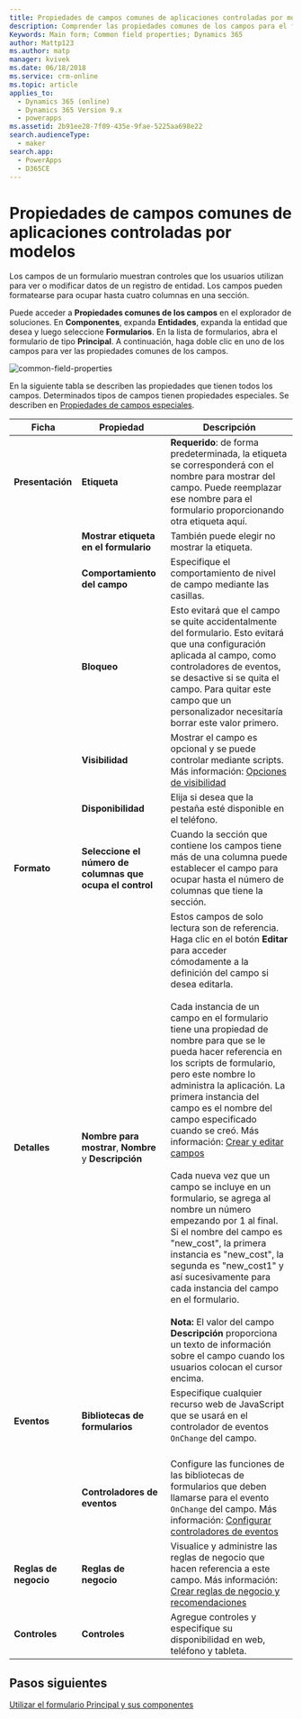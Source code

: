 ```yaml
---
title: Propiedades de campos comunes de aplicaciones controladas por modelos en PowerApps | MicrosoftDocs
description: Comprender las propiedades comunes de los campos para el formulario Principal en Dynamics 365 for Customer Engagement
Keywords: Main form; Common field properties; Dynamics 365
author: Mattp123
ms.author: matp
manager: kvivek
ms.date: 06/18/2018
ms.service: crm-online
ms.topic: article
applies_to:
  - Dynamics 365 (online)
  - Dynamics 365 Version 9.x
  - powerapps
ms.assetid: 2b91ee28-7f09-435e-9fae-5225aa698e22
search.audienceType:
  - maker
search.app:
  - PowerApps
  - D365CE
---
```

# <a name="model-driven-app-common-field-properties"></a>Propiedades de campos comunes de aplicaciones controladas por modelos

 Los campos de un formulario muestran controles que los usuarios utilizan para ver o modificar datos de un registro de entidad. Los campos pueden formatearse para ocupar hasta cuatro columnas en una sección.  

Puede acceder a **Propiedades comunes de los campos** en el explorador de soluciones. En **Componentes**, expanda **Entidades**, expanda la entidad que desea y luego seleccione **Formularios**. En la lista de formularios, abra el formulario de tipo **Principal**. A continuación, haga doble clic en uno de los campos para ver las propiedades comunes de los campos.

![common-field-properties](media/common-field-properties.png)
  
En la siguiente tabla se describen las propiedades que tienen todos los campos. Determinados tipos de campos tienen propiedades especiales. Se describen en [Propiedades de campos especiales](special-field-properties-legacy.md).  
  
|Ficha|Propiedad|Descripción|  
|---------|--------------|-----------------|  
|**Presentación**|**Etiqueta**|**Requerido**: de forma predeterminada, la etiqueta se corresponderá con el nombre para mostrar del campo. Puede reemplazar ese nombre para el formulario proporcionando otra etiqueta aquí.|  
||**Mostrar etiqueta en el formulario**|También puede elegir no mostrar la etiqueta.|  
||**Comportamiento del campo**|Especifique el comportamiento de nivel de campo mediante las casillas.|  
||**Bloqueo**|Esto evitará que el campo se quite accidentalmente del formulario. Esto evitará que una configuración aplicada al campo, como controladores de eventos, se desactive si se quita el campo. Para quitar este campo que un personalizador necesitaría borrar este valor primero.|  
||**Visibilidad**|Mostrar el campo es opcional y se puede controlar mediante scripts. Más información: [Opciones de visibilidad](visibility-options-legacy.md)|  
||**Disponibilidad**|Elija si desea que la pestaña esté disponible en el teléfono.|
|**Formato**|**Seleccione el número de columnas que ocupa el control**|Cuando la sección que contiene los campos tiene más de una columna puede establecer el campo para ocupar hasta el número de columnas que tiene la sección.|  
|**Detalles**|**Nombre para mostrar**, **Nombre** y **Descripción**|Estos campos de solo lectura son de referencia. Haga clic en el botón **Editar** para acceder cómodamente a la definición del campo si desea editarla.<br /><br /> Cada instancia de un campo en el formulario tiene una propiedad de nombre para que se le pueda hacer referencia en los scripts de formulario, pero este nombre lo administra la aplicación. La primera instancia del campo es el nombre del campo especificado cuando se creó. Más información: [Crear y editar campos](../common-data-service/create-edit-fields.md)<br /><br /> Cada nueva vez que un campo se incluye en un formulario, se agrega al nombre un número empezando por 1 al final. Si el nombre del campo es "new_cost", la primera instancia es "new_cost", la segunda es "new_cost1" y así sucesivamente para cada instancia del campo en el formulario.<br /><br />**Nota:** El valor del campo **Descripción** proporciona un texto de información sobre el campo cuando los usuarios colocan el cursor encima.|  
|**Eventos**|**Bibliotecas de formularios**|Especifique cualquier recurso web de JavaScript que se usará en el controlador de eventos `OnChange` del campo.<br /><br />|  
||**Controladores de eventos**|Configure las funciones de las bibliotecas de formularios que deben llamarse para el evento `OnChange` del campo. Más información: [Configurar controladores de eventos](configure-event-handlers-legacy.md)|  
|**Reglas de negocio**|**Reglas de negocio**|Visualice y administre las reglas de negocio que hacen referencia a este campo. Más información: [Crear reglas de negocio y recomendaciones](create-business-rules-recommendations-apply-logic-form.md)|  
|**Controles**|**Controles**|Agregue controles y especifique su disponibilidad en web, teléfono y tableta.|  

## <a name="next-steps"></a>Pasos siguientes

[Utilizar el formulario Principal y sus componentes](use-main-form-and-components.md)
